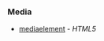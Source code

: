 ### Media

- [mediaelement](https://github.com/mediaelement/mediaelement) - _HTML5 <audio> or <video> player with support for MP4, WebM, and MP3 as well as HLS, Dash, YouTube, Facebook, SoundCloud and others with a common HTML5 MediaElement API, enabling a consistent UI in all browsers._
